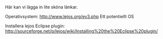Här kan vi lägga in lite sköna länkar.

Operativsystem:
http://www.lejos.org/ev3.php	Ett potentiellt OS

Installera lejos Eclipse plugin:
http://sourceforge.net/p/lejos/wiki/Installing%20the%20Eclipse%20plugin/
